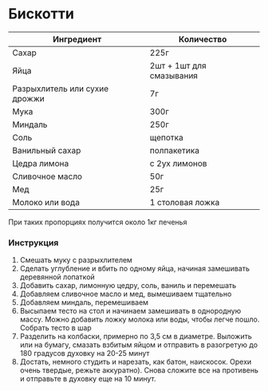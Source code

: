 # Бискотти

| Ингредиент                    | Количество               |
| ----------------------------- | ------------------------ |
| Сахар                         | 225г                     |
| Яйца                          | 2шт + 1шт для смазывания |
| Разрыхлитель или сухие дрожжи | 7г                       |
| Мука                          | 300г                     |
| Миндаль                       | 250г                     |
| Соль                          | щепотка                  |
| Ванильный сахар               | полпакетика              |
| Цедра лимона                  | с 2ух лимонов            |
| Сливочное масло               | 50г                      |
| Мед                           | 25г                      |
| Молоко или вода               | 1 столовая ложка         |

При таких пропорциях получится около 1кг печенья

### Инструкция

1. Смешать муку с разрыхлителем
2. Сделать углубление и вбить по одному яйца, начиная замешивать деревянной лопаткой
3. Добавить сахар, лимонную цедру, соль, ваниль и перемешать
4. Добавляем сливочное масло и мед, вымешиваем тщательно
5. Добавляем миндаль, перемешиваем
6. Высыпаем тесто на стол и начинаем замешивать в однородную массу. Можно добавить ложку молока или воды, чтобы легче пошло. Собрать тесто в шар
7. Разделить на колбаски, примерно по 3,5 см в диаметре. Выложить или на бумагу, смазать взбитым яйцом и отправить в разогретую до 180 градусов духовку на 20-25 минут
8. Достать, немного студить и нарезать, как батон, наискосок. Орехи очень твердые, режьте аккуратно). Снова сложите все на противень и отправьте в духовку еще на 10 минут.

[Источник]: https://www.edimdoma.ru/retsepty/48918-kantuchchi

